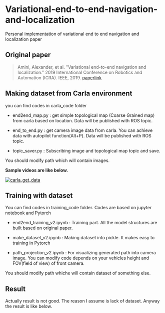 # Variational-end-to-end-navigation-and-localization

Personal implementation of variational end to end navigation and localization paper

## Original paper

> Amini, Alexander, et al. "Variational end-to-end navigation and localization." 2019 International Conference on Robotics and Automation (ICRA). IEEE, 2019.
> [paperlink](https://ieeexplore.ieee.org/stamp/stamp.jsp?arnumber=8793579)

## Making dataset from Carla environment

you can find codes in carla_code folder  

+ end2end_map.py : get simple topological map (Coarse Grained map) from carla based on location. Data will be published with ROS topic.
  
+ end_to_end.py : get camera image data from carla. You can achieve data with autopilot function(Alt+P). Data will be published with ROS topic.
  
+ topic_saver.py : Subscribing image and topological map topic and save.
  
You should modify path which will contain images.
  
**Sample videos are like below.**
  
[![carla_get_data](https://www.youtube.com/vi/lvRUbiX5r1U/0.jpg)](https://youtu.be/lvRUbiX5r1U?t=0s) 
  
## Training with dataset

You can find codes in training_code folder. Codes are based on jupyter notebook and Pytorch
  
+ end2end_training_v2.ipynb : Training part. All the model structures are built based on original paper.
  
+ make_dataset_v2.ipynb : Making dataset into pickle. It makes easy to training in Pytorch
  
+ path_projection_v2.ipynb : For visualizing generated path into camera image. You can modify code depends on your vehicles height and FOV(field of view) of front camera.
  
You should modify path whiche will contain dataset of something else.

## Result

Actually result is not good. The reason I assume is lack of dataset. Anyway the result is like below.  
